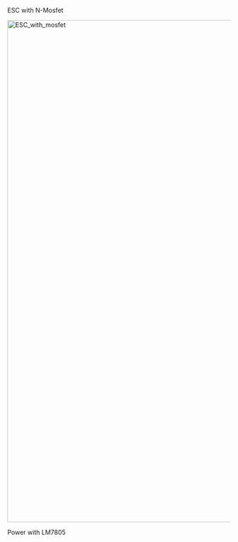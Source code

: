 ESC with N-Mosfet

<img width="1134" alt="ESC_with_mosfet" src="https://github.com/YeeeeeHo/Drone__/assets/139672321/a6da8849-b6fc-4cfb-9b38-102ef4ce5ad5">

Power with LM7805

